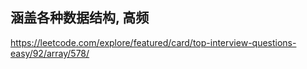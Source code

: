 ## 涵盖各种数据结构, 高频

https://leetcode.com/explore/featured/card/top-interview-questions-easy/92/array/578/

